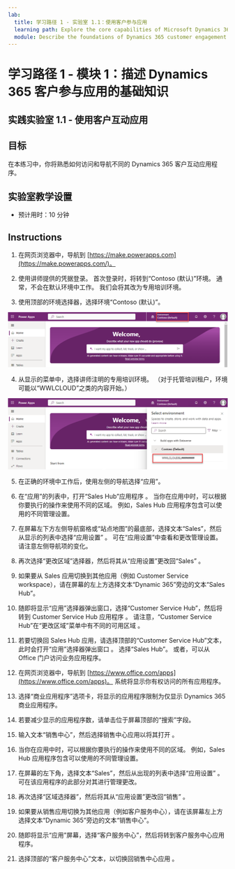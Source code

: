 ```yaml
---
lab:
  title: 学习路径 1 - 实验室 1.1：使用客户参与应用
  learning path: Explore the core capabilities of Microsoft Dynamics 365 customer engagement apps
  module: Describe the foundations of Dynamics 365 customer engagement apps
---
```


学习路径 1 - 模块 1：描述 Dynamics 365 客户参与应用的基础知识
========================

## 实践实验室 1.1 - 使用客户互动应用 

## 目标

在本练习中，你将熟悉如何访问和导航不同的 Dynamics 365 客户互动应用程序。 

## 实验室教学设置

  - 预计用时：10 分钟

## Instructions

1. 在网页浏览器中，导航到 [https://make.powerapps.com](https://make.powerapps.com/)。 

2. 使用讲师提供的凭据登录。 首次登录时，将转到“Contoso (默认)”环境。 通常，不会在默认环境中工作。 我们会将其改为专用培训环境。 

3.  使用顶部的环境选择器，选择环境“Contoso (默认)”。 

![选择环境](media/lab-11-work-with-customer-engagement-apps-01.png)

4. 从显示的菜单中，选择讲师注明的专用培训环境。 （对于托管培训租户，环境可能以“WWLCLOUD”之类的内容开始。）

![验证环境](media/lab-11-work-with-customer-engagement-apps-02.png)

5. 在正确的环境中工作后，使用左侧的导航选择“应用”。 

6. 在“应用”的列表中，打开“Sales Hub”应用程序 。 当你在应用中时，可以根据你要执行的操作来使用不同的区域。 例如，Sales Hub 应用程序包含可以使用的不同管理设置。

7. 在屏幕左下方左侧导航窗格或“站点地图”的最底部，选择文本“Sales”，然后从显示的列表中选择“应用设置”  。 可在“应用设置”中查看和更改管理设置。 请注意左侧导航项的变化。

8. 再次选择“更改区域”选择器，然后将其从“应用设置”更改回“Sales”  。

9. 如果要从 Sales 应用切换到其他应用（例如 Customer Service workspace），请在屏幕的左上方选择文本“Dynamic 365”旁边的文本“Sales Hub”。

10.  随即将显示“应用”选择器弹出窗口，选择“Customer Service Hub”，然后将转到 Customer Service Hub 应用程序  。 请注意，“Customer Service Hub”在“更改区域”菜单中有不同的可用区域 。

11. 若要切换回 Sales Hub 应用，请选择顶部的“Customer Service Hub”文本，此时会打开“应用”选择器弹出窗口  。 选择“Sales Hub”。
或者，可以从 Office 门户访问业务应用程序。 

12. 在网页浏览器中，导航到 [https://www.office.com/apps](https://www.office.com/apps)。 系统将显示你有权访问的所有应用程序。

13. 选择“商业应用程序”选项卡，将显示的应用程序限制为仅显示 Dynamics 365 商业应用程序。

14. 若要减少显示的应用程序数，请单击位于屏幕顶部的“搜索”字段。

15. 输入文本“销售中心”，然后选择销售中心应用以将其打开 。

16. 当你在应用中时，可以根据你要执行的操作来使用不同的区域。 例如，Sales Hub 应用程序包含可以使用的不同管理设置。

17. 在屏幕的左下角，选择文本“Sales”，然后从出现的列表中选择“应用设置” 。 可在该应用程序的此部分对其进行管理更改。

18. 再次选择“区域选择器”，然后将其从“应用设置”更改回“销售” 。

19. 如果要从销售应用切换为其他应用（例如客户服务中心），请在该屏幕左上方选择文本“Dynamic 365”旁边的文本“销售中心”。

20. 随即将显示“应用”屏幕，选择“客户服务中心”，然后将转到客户服务中心应用程序。

21. 选择顶部的“客户服务中心”文本，以切换回销售中心应用 。
